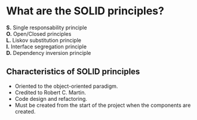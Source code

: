 # What are the SOLID principles?

**S.** Single responsability principle<br>
**O.** Open/Closed principles<br>
**L.** Liskov substitution principle<br>
**I.** Interface segregation principle<br>
**D.** Dependency inversion principle<br>


## Characteristics of SOLID principles

* Oriented to the object-oriented paradigm.
* Credited to Robert C. Martin.
* Code design and refactoring.
* Must be created from the start of the project when the components are created.